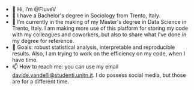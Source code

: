 - 👋 Hi, I’m @FluveV
- 👀 I have a Bachelor's degree in Sociology from Trento, Italy.
- 🌱 I’m currently in the making of my Master's degree in Data Science in Trento, Italy. I am making more use of this platform for storing my code with my colleagues and coworkers, but also to share what I've done in my degree for reference.
- 🥅 Goals: robust statistical analysis, interpretable and reproducible results. Also, I am trying to work on the efficiency on my code, when I have time. 
- 📫 How to reach me: you can use my email davide.vandelli@studenti.unitn.it. I do possess social media, but those are for a different time. 

<!---
FluveV/FluveV is a ✨ special ✨ repository because its `README.md` (this file) appears on your GitHub profile.
You can click the Preview link to take a look at your changes.
--->
